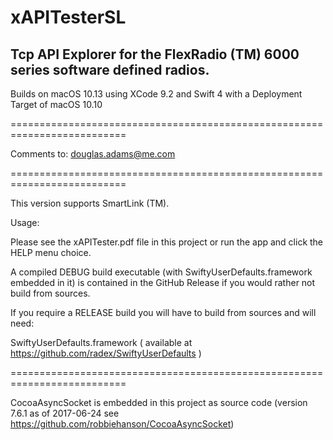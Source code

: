 # xAPITesterSL
## Tcp API Explorer for the FlexRadio (TM) 6000 series software defined radios.

Builds on macOS 10.13 using XCode 9.2 and Swift 4 with a Deployment
Target of macOS 10.10

==========================================================================

Comments to: douglas.adams@me.com

==========================================================================

This version supports SmartLink (TM).


Usage:

Please see the xAPITester.pdf file in this project or run the app and click
the HELP menu choice.

A compiled DEBUG build executable (with SwiftyUserDefaults.framework embedded in it)
is contained in the GitHub Release if you would rather not build from sources.

If you require a RELEASE build you will have to build from sources and will need:

SwiftyUserDefaults.framework ( available at https://github.com/radex/SwiftyUserDefaults )

==========================================================================

CocoaAsyncSocket is embedded in this project as source code
(version 7.6.1 as of 2017-06-24
see https://github.com/robbiehanson/CocoaAsyncSocket)

